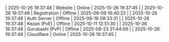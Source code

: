| 2025-10-26 19:37:48 | Website | Online | 2025-10-26 19:37:45 |
| 2025-10-26 19:37:48 | Registration | Offline | 2025-09-09 16:40:23 |
| 2025-10-26 19:37:48 | Auth Server | Offline | 2025-08-18 09:33:31 |
| 2025-10-26 19:37:48 | Kezan (PvE) | Offline | 2025-10-11 12:51:30 |
| 2025-10-26 19:37:48 | Gurubashi (PvP) | Offline | 2025-08-23 21:44:06 |
| 2025-10-26 19:37:48 | Cloudflare | Online | 2025-10-26 19:37:45 |
